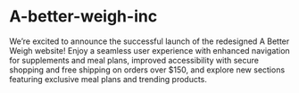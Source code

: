 # A-better-weigh-inc
We’re excited to announce the successful launch of the redesigned A Better Weigh website! Enjoy a seamless user experience with enhanced navigation for supplements and meal plans, improved accessibility with secure shopping and free shipping on orders over $150, and explore new sections featuring exclusive meal plans and trending products.
